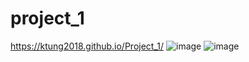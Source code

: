 # project_1
https://ktung2018.github.io/Project_1/
![image](https://github.com/ktung2018/Project_1/assets/35645038/249cdde3-267a-4e26-83fa-23f90fd52d51)
![image](https://github.com/ktung2018/Project_1/assets/35645038/bf50adc0-af37-4530-981e-177eb9087989)



